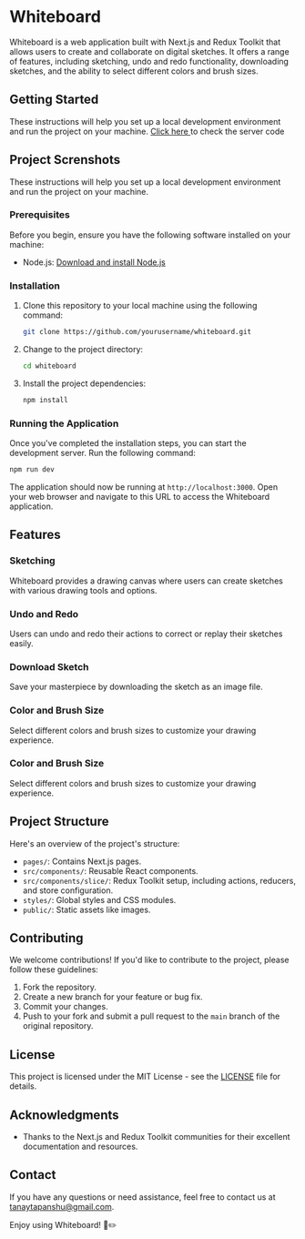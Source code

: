 # Whiteboard

Whiteboard is a web application built with Next.js and Redux Toolkit that allows users to create and collaborate on digital sketches. It offers a range of features, including sketching, undo and redo functionality, downloading sketches, and the ability to select different colors and brush sizes.

## Getting Started

These instructions will help you set up a local development environment and run the project on your machine. <a href="https://github.com/TANAYTAPANSHU/whiteboard-Server"> Click here </a> to check the server code

## Project Screnshots

These instructions will help you set up a local development environment and run the project on your machine.

### Prerequisites

Before you begin, ensure you have the following software installed on your machine:

- Node.js: [Download and install Node.js](https://nodejs.org/)

### Installation

1. Clone this repository to your local machine using the following command:

   ```bash
   git clone https://github.com/yourusername/whiteboard.git
   ```

2. Change to the project directory:

   ```bash
   cd whiteboard
   ```

3. Install the project dependencies:

   ```bash
   npm install
   ```

### Running the Application

Once you've completed the installation steps, you can start the development server. Run the following command:

```bash
npm run dev
```

The application should now be running at `http://localhost:3000`. Open your web browser and navigate to this URL to access the Whiteboard application.

## Features

### Sketching

Whiteboard provides a drawing canvas where users can create sketches with various drawing tools and options.

### Undo and Redo

Users can undo and redo their actions to correct or replay their sketches easily.

### Download Sketch

Save your masterpiece by downloading the sketch as an image file.

### Color and Brush Size

Select different colors and brush sizes to customize your drawing experience.

### Color and Brush Size

Select different colors and brush sizes to customize your drawing experience.

## Project Structure

Here's an overview of the project's structure:

- `pages/`: Contains Next.js pages.
- `src/components/`: Reusable React components.
- `src/components/slice/`: Redux Toolkit setup, including actions, reducers, and store configuration.
- `styles/`: Global styles and CSS modules.
- `public/`: Static assets like images.

## Contributing

We welcome contributions! If you'd like to contribute to the project, please follow these guidelines:

1. Fork the repository.
2. Create a new branch for your feature or bug fix.
3. Commit your changes.
4. Push to your fork and submit a pull request to the `main` branch of the original repository.

## License

This project is licensed under the MIT License - see the [LICENSE](LICENSE) file for details.

## Acknowledgments

- Thanks to the Next.js and Redux Toolkit communities for their excellent documentation and resources.

## Contact

If you have any questions or need assistance, feel free to contact us at [tanaytapanshu@gmail.com](mailto:tanaytapanshu@gmail.com).

Enjoy using Whiteboard! 🎨✏️
